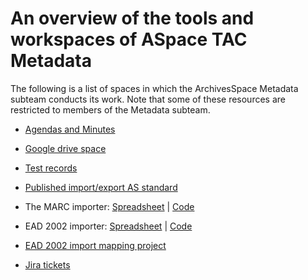 # An overview of the tools and workspaces of ASpace TAC Metadata

The following is a list of spaces in which the ArchivesSpace Metadata subteam conducts its work. Note that some of these resources are restricted to members of the Metadata subteam.

- [Agendas and Minutes](https://archivesspace.atlassian.net/wiki/spaces/AC/pages/2889678883/Metadata+Standards)

- [Google drive space](https://drive.google.com/drive/u/1/folders/1RQftm8w4XkNISQHVbtjr6sNY4_iyyXMV)

- [Test records](https://github.com/ASpace-Metadata-Standards)

- [Published import/export AS standard](https://archivesspace.org/using-archivesspace/migration-tools-and-data-mapping)

- The MARC importer: [Spreadsheet](https://docs.google.com/spreadsheets/d/12qxgYtkGi21FeEXbIcekQowVaxZvRWmCRiZvvlGE58U/edit#gid=1527709562) | [Code](https://github.com/archivesspace/archivesspace/blob/master/backend/app/converters/lib/marcxml_bib_base_map.rb)

- EAD 2002 importer: [Spreadsheet](https://docs.google.com/spreadsheets/d/1jU6MYF7UI7a-UKdd5XhYCV6W1UyrMMCzYDFlgb8iNW8/edit#gid=1669916495) | [Code](https://github.com/archivesspace/archivesspace/blob/master/backend/app/converters/ead_converter.rb)

- [EAD 2002 import mapping project](https://docs.google.com/spreadsheets/d/1uBWibkBRy3o39sZf8cQfNDiCZ7v36Hds/edit#gid=2022215819&fvid=202912311)

- [Jira tickets](https://archivesspace.atlassian.net/jira/software/c/projects/ANW/issues)
